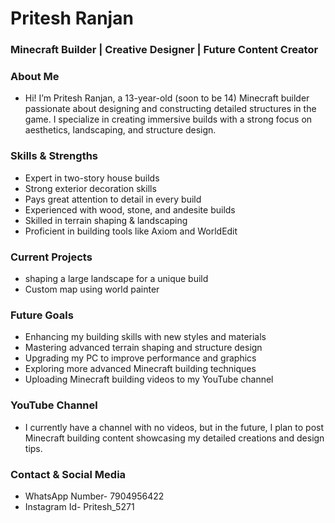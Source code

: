 # Pritesh Ranjan
### Minecraft Builder | Creative Designer | Future Content Creator

### About Me
- Hi! I’m Pritesh Ranjan, a 13-year-old (soon to be 14) Minecraft builder passionate about designing and constructing detailed structures in the game. I specialize in creating immersive builds with a strong focus on aesthetics, landscaping, and structure design.

### Skills & Strengths
- Expert in two-story house builds
- Strong exterior decoration skills
- Pays great attention to detail in every build
- Experienced with wood, stone, and andesite builds
- Skilled in terrain shaping & landscaping
- Proficient in building tools like Axiom and WorldEdit

### Current Projects
- shaping a large landscape for a unique build
- Custom map using world painter

### Future Goals
- Enhancing my building skills with new styles and materials
- Mastering advanced terrain shaping and structure design
- Upgrading my PC to improve performance and graphics
- Exploring more advanced Minecraft building techniques
- Uploading Minecraft building videos to my YouTube channel

### YouTube Channel
- I currently have a channel with no videos, but in the future, I plan to post Minecraft building content showcasing my detailed creations and design tips.

### Contact & Social Media
- WhatsApp Number- 7904956422
- Instagram Id- Pritesh_5271

